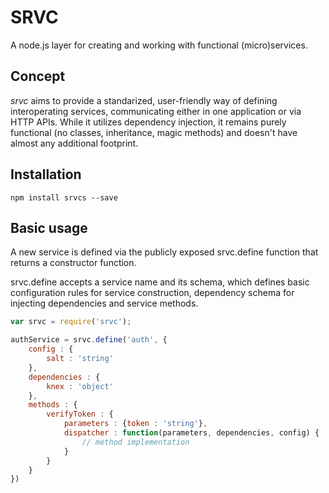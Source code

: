 SRVC
====

A node.js layer for creating and working with functional (micro)services.

Concept
-------

*srvc* aims to provide a standarized, user-friendly way of defining interoperating services, communicating either in one application or via HTTP APIs. While it utilizes dependency injection, it remains purely functional (no classes, inheritance, magic methods) and doesn't have almost any additional footprint.

Installation
------------

```
npm install srvcs --save
```

Basic usage
-----------

A new service is defined via the publicly exposed srvc.define function that returns a constructor function.

srvc.define accepts a service name and its schema, which defines basic configuration rules for service construction, dependency schema for injecting dependencies and service methods.

```javascript
var srvc = require('srvc');

authService = srvc.define('auth', {
	config : {
		salt : 'string'
	},
	dependencies : {
		knex : 'object'
	},
	methods : {
		verifyToken : {
			parameters : {token : 'string'},
			dispatcher : function(parameters, dependencies, config) {
				// method implementation
			}
		}
	}
})
```


